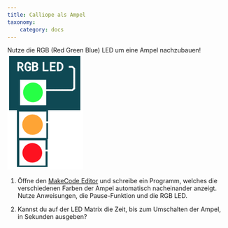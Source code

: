 ```yaml
---
title: Calliope als Ampel
taxonomy:
    category: docs
---
```


Nutze die RGB (Red Green Blue) LED um eine Ampel nachzubauen!
![alt](./ampel.png)

1. Öffne den [MakeCode Editor](https://makecode.calliope.cc/) und schreibe ein Programm, welches die verschiedenen Farben der Ampel automatisch nacheinander anzeigt. Nutze Anweisungen, die Pause-Funktion und die RGB LED.

2. Kannst du auf der LED Matrix die Zeit, bis zum Umschalten der Ampel, in Sekunden ausgeben?